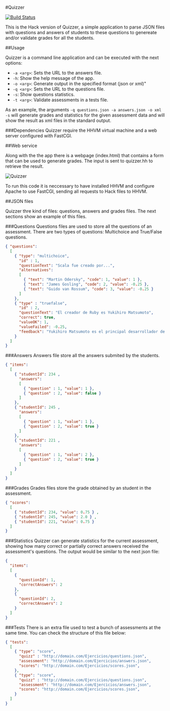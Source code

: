 #Quizzer

[![Build Status](https://magnum.travis-ci.com/davidmogar/quizzer-hack.svg?token=wmck5BREt8bmqUpsNF4v&branch=master)](https://magnum.travis-ci.com/davidmogar/quizzer-hack)

This is the Hack version of Quizzer, a simple application to parse JSON files with questions and answers of students to these questions to genereate and/or validate grades for all the students.

##Usage

Quizzer is a command line application and can be executed with the next options:
- `-a <arg>`: Sets the URL to the answers file.
- `-h`: Show the help message of the app.
- `-o <arg>`: Generate output in the specified format (json or xml)"
- `-q <arg>`: Sets the URL to the questions file.
- `-s`: Show questions statistics.
- `-t <arg>`: Validate assessments in a tests file.

As an example, the arguments `-q questions.json -a answers.json -o xml -s` will generate grades and statistics for the given assessment data and will show the result as xml files in the standard output.

###Dependencies
Quizzer require the HHVM virtual machine and a web server configured with FastCGI.

##Web service

Along with the the app there is a webpage (index.html) that contains a form that can be used to generate grades. The input is sent to quizzer.hh to retrieve the result.

![Quizzer](http://davidmogar.com/uploads/github/quizzer.png)

To run this code it is neccessary to have installed HHVM and configure Apache to use FastCGI, sending all requests to Hack files to HHVM.

##JSON files

Quizzer thre kind of files: questions, answers and grades files. The next sections show an example of this files.

###Questions
Questions files are used to store all the questions of an assessment. There are two types of questions: Multichoice and True/False questions.

```json
{ "questions":
  [
    { "type": "multichoice",
      "id" : 1,
      "questionText": "Scala fue creado por...",
      "alternatives":
      [
        { "text": "Martin Odersky", "code": 1, "value": 1 },
        { "text": "James Gosling", "code": 2, "value": -0.25 },
        { "text": "Guido van Rossum", "code": 3, "value": -0.25 }
      ]
    },
    { "type" : "truefalse",
      "id" : 2,
      "questionText": "El creador de Ruby es Yukihiro Matsumoto",
      "correct": true,
      "valueOK": 1,
      "valueFailed": -0.25,
      "feedback": "Yukihiro Matsumoto es el principal desarrollador de Ruby desde 1996"
    }
  ]
}
```

###Answers
Answers file store all the answers submited by the students.

```json
{ "items":
  [
    { "studentId": 234 ,
      "answers":
      [
        { "question" : 1, "value": 1 },
        { "question" : 2, "value": false }
      ]
    },
    { "studentId": 245 ,
      "answers":
      [
        { "question" : 1, "value": 1 },
        { "question" : 2, "value": true }
      ]
    },
    { "studentId": 221 ,
      "answers":
      [
        { "question" : 1, "value": 2 },
        { "question" : 2, "value": true }
      ]
    }
  ]
}
```

###Grades
Grades files store the grade obtained by an student in the assessment.

```json
{ "scores":
  [
    { "studentId": 234, "value": 0.75 } ,
    { "studentId": 245, "value": 2.0 } ,
    { "studentId": 221, "value": 0.75 }
  ]
}
```

###Statistics
Quizzer can generate statistics for the current assessment, showing how many correct or partially correct answers received the assessment's questions. The output would be similar to the next json file:
```json
{
  "items":
  [
    {
      "questionId": 1,
      "correctAnswers": 2
    },
    {
      "questionId": 2,
      "correctAnswers": 2
    }
  ]
}
```

###Tests
There is an extra file used to test a bunch of assessments at the same time. You can check the structure of this file below:

```json
{ "tests":
  [
    { "type": "score",
      "quizz" : "http://domain.com/Ejercicios/questions.json",
      "assessment": "http://domain.com/Ejercicios/answers.json",
      "scores": "http://domain.com/Ejercicios/scores.json",
    },
    { "type": "score",
      "quizz" : "http://domain.com/Ejercicios/questions.json",
      "assessment": "http://domain.com/Ejercicios/answers.json",
      "scores": "http://domain.com/Ejercicios/scores.json",
    }
  ]
}
```
